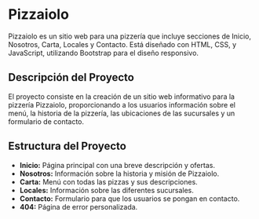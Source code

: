 # Pizzaiolo

Pizzaiolo es un sitio web para una pizzería que incluye secciones de Inicio, Nosotros, Carta, Locales y Contacto. Está diseñado con HTML, CSS, y JavaScript, utilizando Bootstrap para el diseño responsivo.

## Descripción del Proyecto

El proyecto consiste en la creación de un sitio web informativo para la pizzería Pizzaiolo, proporcionando a los usuarios información sobre el menú, la historia de la pizzería, las ubicaciones de las sucursales y un formulario de contacto.

## Estructura del Proyecto

- **Inicio:** Página principal con una breve descripción y ofertas.
- **Nosotros:** Información sobre la historia y misión de Pizzaiolo.
- **Carta:** Menú con todas las pizzas y sus descripciones.
- **Locales:** Información sobre las diferentes sucursales.
- **Contacto:** Formulario para que los usuarios se pongan en contacto.
- **404:** Página de error personalizada.